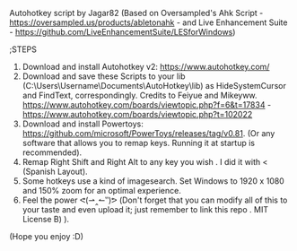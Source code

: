 Autohotkey script by Jagar82 (Based on Oversampled's Ahk Script - https://oversampled.us/products/abletonahk - and Live Enhancement Suite - https://github.com/LiveEnhancementSuite/LESforWindows)  

;STEPS

1. Download and install Autohotkey v2: https://www.autohotkey.com/
2. Download and save these Scripts to your lib (C:\Users\Username\Documents\AutoHotkey\lib) as HideSystemCursor and FindText, correspondingly. Credits to Feiyue and Mikeyww. https://www.autohotkey.com/boards/viewtopic.php?f=6&t=17834 - https://www.autohotkey.com/boards/viewtopic.php?t=102022
3. Download and install Powertoys: https://github.com/microsoft/PowerToys/releases/tag/v0.81. (Or any software that allows you to remap keys. Running it at startup is recommended).
4. Remap Right Shift and Right Alt to any key you wish . I did it with < (Spanish Layout).
5. Some hotkeys use a kind of imagesearch. Set Windows to 1920 x 1080 and 150% zoom for an optimal experience. 
6. Feel the power ᕙ(⇀‸↼‶)ᕗ  (Don't forget that you can modify all of this to your taste and even upload it; just remember to link this repo . MIT License B) ).

(Hope you enjoy :D)



